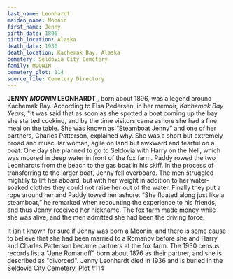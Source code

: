 ```yaml
---
last_name: Leonhardt
maiden_name: Moonin
first_name: Jenny
birth_date: 1896
birth_location: Alaska
death_date: 1936
death_location: Kachemak Bay, Alaska
cemetery: Seldovia City Cemetery
family: MOONIN
cemetery_plot: 114
source_file: Cemetery Directory
---
```

**JENNY *MOONIN* LEONHARDT** , born about 1896, was a legend around Kachemak Bay. According to Elsa Pedersen, in her memoir, *Kachemak Bay Years*, "It was said that as soon as she spotted a boat coming up the bay she started cooking, and by the time visitors came ashore she had a fine meal on the table.  She was known as “Steamboat Jenny” and one of her partners, Charles Patterson, explained why.  She was a short but extremely broad and muscular woman, agile on land but awkward and fearful on a boat.  One day she planned to go to Seldovia with Harry on the Nell, which was moored in deep water in front of the fox farm.  Paddy rowed the two Leonhardts from the beach to the gas boat in his skiff.  In the process of transferring to the larger boat, Jenny fell overboard.  The men struggled mightily to lift her aboard, but with her weight in addition to her water-soaked clothes they could not raise her out of the water.  Finally they put a rope around her and Paddy towed her ashore.  “She floated along just like a steamboat,” he remarked when recounting the experience to his friends, and thus Jenny received her nickname.  The fox farm made money while she was alive, and the men admitted she had been the driving force.   

It isn't known for sure if Jenny was born a Moonin, and there is some cause to believe that she had been married to a Romanov before she and Harry and Charles Patterson became partners at the fox farm. The 1930 census records list a "Jane Romanoff" born about 1876 as their partner, and she is described as "divorced". Jenny Leonhardt died in 1936 and is buried in the Seldovia City Cemetery, Plot #114


